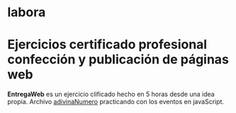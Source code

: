 # labora
<h1>Ejercicios certificado profesional confección y publicación de páginas web</h1> 
<b>EntregaWeb</b> es un ejercicio clificado hecho en 5 horas desde una idea propia.
Archivo <a href = "https://github.com/OswaldoDomingo/labora/blob/main/javaScript/adivinaNumero.html">adivinaNumero</a> practicando con los eventos en javaScript.
